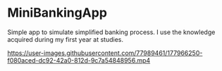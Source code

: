# MiniBankingApp
Simple app to simulate simplified banking process. I use the knowledge acquired during my first year at studies.


https://user-images.githubusercontent.com/77989461/177966250-f080aced-dc92-42a0-812d-9c7a54848956.mp4


